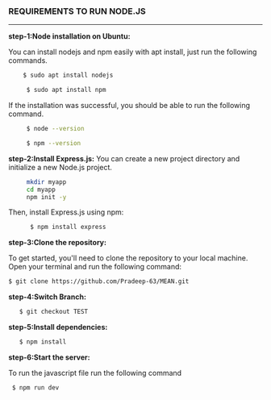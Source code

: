 
### REQUIREMENTS TO RUN NODE.JS
***

**step-1:Node installation on Ubuntu:**

  You can install nodejs and npm easily with apt install, just run the following commands.
  ```sh
      $ sudo apt install nodejs
   ``` 

 ```sh
      $ sudo apt install npm
``` 
   If the installation was successful, you should be able to run the following    command.

```sh
     $ node --version
   ``` 

 ```sh
      $ npm --version
``` 
**step-2:Install Express.js:**
You can create a new project directory and initialize a new Node.js project.
 ```sh
      mkdir myapp
      cd myapp
      npm init -y
``` 
Then, install Express.js using npm:
```sh
      $ npm install express
``` 
    
 **step-3:Clone the repository:**

   To get started, you'll need to clone the repository to your local machine. Open your terminal and run the following command:

   ```bash
   $ git clone https://github.com/Pradeep-63/MEAN.git
 ```
**step-4:Switch Branch:**
```bash
   $ git checkout TEST
 ```
**step-5:Install dependencies:**
```bash
   $ npm install
 ```
**step-6:Start the server:**

   To run the  javascript file run the following command
  ```sh
   $ npm run dev
   ```